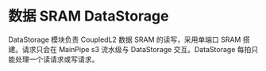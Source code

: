 # 数据 SRAM DataStorage

DataStorage 模块负责 CoupledL2 数据 SRAM 的读写，采用单端口 SRAM 搭建。请求只会在 MainPipe s3 流水级与 DataStorage 交互。DataStorage 每拍只能处理一个读请求或写请求。